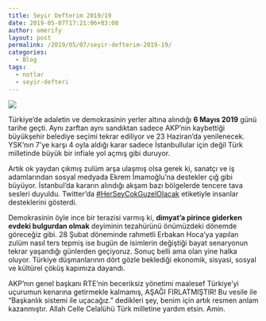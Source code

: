```yaml
---
title: Seyir Defterim 2019/19
date: 2019-05-07T17:21:06+03:00
author: omerify
layout: post
permalink: /2019/05/07/seyir-defterim-2019-19/
categories:
  - Blog
tags:
  - notlar
  - seyir-defteri
---
```


![](https://omerify.github.io/blog/assets/img/2019/05/hersey-cok-guzel-olacak-twitter-etiket-istanbul-ekrem-imamoglu.jpg)

Türkiye’de adaletin ve demokrasinin yerler altına alındığı **6 Mayıs 2019** günü tarihe geçti. Aynı zarftan aynı sandıktan sadece AKP’nin kaybettiği büyükşehir belediye seçimi tekrar ediliyor ve 23 Haziran’da yenilenecek. YSK’nın 7&#8217;ye karşı 4 oyla aldığı karar sadece İstanbullular için değil Türk milletinde büyük bir infiale yol açmış gibi duruyor.

Artık ok yaydan çıkmış zulüm arşa ulaşmış olsa gerek ki, sanatçı ve iş adamlarından sosyal medyada Ekrem İmamoğlu’na destekler çığ gibi büyüyor. İstanbul’da kararın alındığı akşam bazı bölgelerde tencere tava sesleri duyuldu. Twitter’da <a href="https://twitter.com/hashtag/HerSeyCokGuzelOlacak" target="_blank" rel="noreferrer noopener nofollow">#HerSeyCokGuzelOlacak</a> etiketiyle insanlar desteklerini gösterdi.

Demokrasinin öyle ince bir terazisi varmış ki, **dimyat’a pirince giderken evdeki bulgurdan olmak** deyiminin tezahürünü önümüzdeki dönemde göreceğiz gibi. 28 Şubat döneminde rahmetli Erbakan Hoca’ya yapılan zulüm nasıl ters tepmiş ise bugün de isimlerin değiştiği bayat senaryonun tekrar yaşandığı günlerden geçiyoruz. Sonuç belli ama olan yine halka oluyor. Türkiye düşmanlarının dört gözle beklediği ekonomik, sisyasi, sosyal ve kültürel çöküş kapımıza dayandı.

AKP’nın genel başkanı RTE’nin beceriksiz yönetimi maalesef Türkiye’yi uçurumun kenarına getirmekle kalmamış, AŞAĞI FIRLATMIŞTIR! Bu vesile ile “Başkanlık sistemi ile uçacağız.” dedikleri şey, benim için artık resmen anlam kazanmıştır. Allah Celle Celalühü Türk milletine yardım etsin. Amin.
